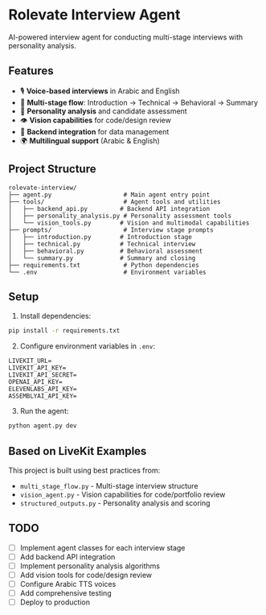 # Rolevate Interview Agent

AI-powered interview agent for conducting multi-stage interviews with personality analysis.

## Features

- 🎙️ **Voice-based interviews** in Arabic and English
- 🎯 **Multi-stage flow**: Introduction → Technical → Behavioral → Summary
- 🧠 **Personality analysis** and candidate assessment
- 👁️ **Vision capabilities** for code/design review
- 🔌 **Backend integration** for data management
- 🌍 **Multilingual support** (Arabic & English)

## Project Structure

```
rolevate-interview/
├── agent.py                    # Main agent entry point
├── tools/                      # Agent tools and utilities
│   ├── backend_api.py         # Backend API integration
│   ├── personality_analysis.py # Personality assessment tools
│   └── vision_tools.py        # Vision and multimodal capabilities
├── prompts/                    # Interview stage prompts
│   ├── introduction.py        # Introduction stage
│   ├── technical.py           # Technical interview
│   ├── behavioral.py          # Behavioral assessment
│   └── summary.py             # Summary and closing
├── requirements.txt            # Python dependencies
└── .env                        # Environment variables
```

## Setup

1. Install dependencies:
```bash
pip install -r requirements.txt
```

2. Configure environment variables in `.env`:
```
LIVEKIT_URL=
LIVEKIT_API_KEY=
LIVEKIT_API_SECRET=
OPENAI_API_KEY=
ELEVENLABS_API_KEY=
ASSEMBLYAI_API_KEY=
```

3. Run the agent:
```bash
python agent.py dev
```

## Based on LiveKit Examples

This project is built using best practices from:
- `multi_stage_flow.py` - Multi-stage interview structure
- `vision_agent.py` - Vision capabilities for code/portfolio review
- `structured_outputs.py` - Personality analysis and scoring

## TODO

- [ ] Implement agent classes for each interview stage
- [ ] Add backend API integration
- [ ] Implement personality analysis algorithms
- [ ] Add vision tools for code/design review
- [ ] Configure Arabic TTS voices
- [ ] Add comprehensive testing
- [ ] Deploy to production
